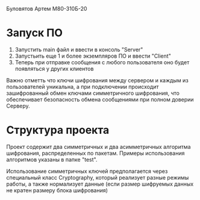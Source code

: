 Буловятов Артем М80-310Б-20
# Запуск ПО
1. Запустить main файл и ввести в консоль "Server"
2. Запустьить еще 1 и более экземпляров ПО и ввести "Client"
3. Теперь при отправке сообщения с любого пользователя оно будет появляться у других клиентов

Важно отметть что ключи шифрования между сервером и каждым из пользователей уникальна, 
а при подключении происходит зашифрованный обмен ключами симметричного шифрования, 
что обеспечивает безопасность обмена сообщениями при полном доверии Серверу.

# Структура проекта
Проект содержит два симметричных и два асимметричных алгоритма шифрования, распределенных по пакетам.
Примеры использования алгоритмов указаны в папке "test".

Использование симметричных ключей предполагается через специальный класс Cryptography,
который реализует разные режимы работы, а также нормализует данные (если размер шифруемых данных не кратен размеру блока шифрования)
